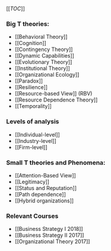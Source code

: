 [[_TOC_]]

### Big T theories:

* [[Behavioral Theory]]
* [[Cognition]]
* [[Contingency Theory]]
* [[Dynamic Capabilities]]
* [[Evolutionary Theory]]
* [[Institutional Theory]]
* [[Organizational Ecology]]
* [[Paradox]]
* [[Resilience]]
* [[Resource-based View]] (RBV)
* [[Resource Dependence Theory]]
* [[Temporality]]

### Levels of analysis
* [[Individual-level]]
* [[Industry-level]]
* [[Firm-level]]

### Small T theories and Phenomena:
* [[Attention-Based View]]
* [[Legitimacy]]
* [[Status and Reputation]] 
* [[Path dependence]]
* [[Hybrid organizations]]

### Relevant Courses
* [[Business Strategy I 2018]]
* [[Business Strategy II 2017]]
* [[Organizational Theory 2017]]